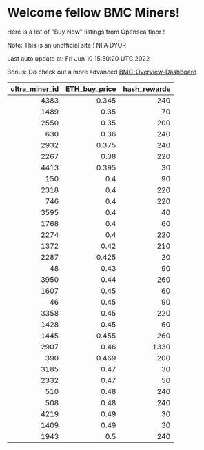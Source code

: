 # Welcome fellow BMC Miners!
Here is a list of "Buy Now" listings from Opensea floor !

Note: This is an unofficial site ! NFA DYOR

Last auto update at: Fri Jun 10 15:50:20 UTC 2022

Bonus: Do check out a more advanced [BMC-Overview-Dashboard](https://dune.com/defifunk/BMC-Overview-Dashboard)


|   ultra_miner_id |   ETH_buy_price |   hash_rewards |
|-----------------:|----------------:|---------------:|
|             4383 |           0.345 |            240 |
|             1489 |           0.35  |             70 |
|             2550 |           0.35  |            200 |
|              630 |           0.36  |            240 |
|             2932 |           0.375 |            240 |
|             2267 |           0.38  |            220 |
|             4413 |           0.395 |             30 |
|              150 |           0.4   |             90 |
|             2318 |           0.4   |            220 |
|              746 |           0.4   |            220 |
|             3595 |           0.4   |             40 |
|             1768 |           0.4   |             60 |
|             2274 |           0.4   |            220 |
|             1372 |           0.42  |            210 |
|             2287 |           0.425 |             20 |
|               48 |           0.43  |             90 |
|             3950 |           0.44  |            260 |
|             1607 |           0.45  |             60 |
|               46 |           0.45  |             90 |
|             3358 |           0.45  |            220 |
|             1428 |           0.45  |             60 |
|             1445 |           0.455 |            260 |
|             2907 |           0.46  |           1330 |
|              390 |           0.469 |            200 |
|             3185 |           0.47  |             30 |
|             2332 |           0.47  |             50 |
|              510 |           0.48  |            240 |
|              508 |           0.48  |            240 |
|             4219 |           0.49  |             30 |
|             1409 |           0.49  |             30 |
|             1943 |           0.5   |            240 |